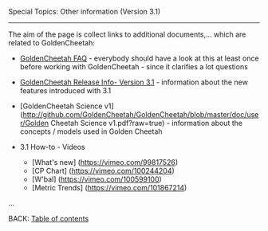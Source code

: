 Special Topics: Other information (Version 3.1)
***

The aim of the page is collect links to additional documents,... which are related to GoldenCheetah:

* [GoldenCheetah FAQ](UG_FAQ) - everybody should have a look at this at least once before working with GoldenCheetah - since it clarifies a lot questions

* [GoldenCheetah Release Info- Version 3.1](http://github.com/GoldenCheetah/GoldenCheetah/blob/master/doc/user/GC31-Release.pdf?raw=true) - information about the new features introduced with 3.1

* [GoldenCheetah Science v1](http://github.com/GoldenCheetah/GoldenCheetah/blob/master/doc/user/Golden Cheetah Science v1.pdf?raw=true) - information about the concepts / models used in Golden Cheetah


* 3.1 How-to - Videos
  * [What's new] (https://vimeo.com/99817526)
  * [CP Chart] (https://vimeo.com/100244204)
  * [W'bal] (https://vimeo.com/100599100)
  * [Metric Trends] (https://vimeo.com/101867214)

...


BACK: [Table of contents](UG_Main-Page_Table-of-contents)